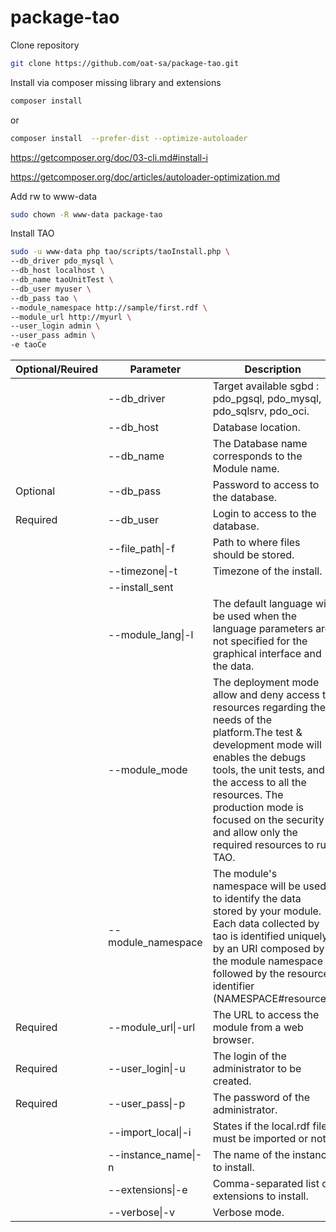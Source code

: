 # package-tao

Clone repository

```bash
git clone https://github.com/oat-sa/package-tao.git
```
Install via composer missing library and extensions

```bash
composer install
```

or

```bash
composer install  --prefer-dist --optimize-autoloader
```

https://getcomposer.org/doc/03-cli.md#install-i

https://getcomposer.org/doc/articles/autoloader-optimization.md

Add rw to www-data

```bash
sudo chown -R www-data package-tao
```

Install TAO

```bash
sudo -u www-data php tao/scripts/taoInstall.php \
--db_driver pdo_mysql \
--db_host localhost \
--db_name taoUnitTest \
--db_user myuser \
--db_pass tao \
--module_namespace http://sample/first.rdf \
--module_url http://myurl \
--user_login admin \
--user_pass admin \
-e taoCe
```

| Optional/Reuired | Parameter           | Description                                                                                                                                                                                                                                                                                                 |
| ---------------- | ------------------- | ----------------------------------------------------------------------------------------------------------------------------------------------------------------------------------------------------------------------------------------------------------------------------------------------------------- |
|                  | --db_driver         | Target available sgbd : pdo_pgsql, pdo_mysql, pdo_sqlsrv, pdo_oci.                                                                                                                                                                                                                                          |
|                  | --db_host           | Database location.                                                                                                                                                                                                                                                                                          |
|                  | --db_name           | The Database name corresponds to the Module name.                                                                                                                                                                                                                                                           |
| Optional         | --db_pass           | Password to access to the database.                                                                                                                                                                                                                                                                         |
| Required         | --db_user           | Login to access to the database.                                                                                                                                                                                                                                                                            |
|                  | --file_path\|-f     | Path to where files should be stored.                                                                                                                                                                                                                                                                       |
|                  | --timezone\|-t      | Timezone of the install.                                                                                                                                                                                                                                                                                    |
|                  | --install_sent      |                                                                                                                                                                                                                                                                                                             |
|                  | --module_lang\|-l   | The default language will be used when the language parameters are not specified for the graphical interface and the data.                                                                                                                                                                                  |
|                  | --module_mode       | The deployment mode allow and deny access to resources regarding the needs of the platform.The test & development mode will enables the debugs tools, the unit tests, and the access to all the resources. The production mode is focused on the security and allow only the required resources to run TAO. |
|                  | --module_namespace  | The module's namespace will be used to identify the data stored by your module. Each data collected by tao is identified uniquely by an URI composed by the module namespace followed by the resource identifier (NAMESPACE#resource).                                                                      |
| Required         | --module_url\|-url  | The URL to access the module from a web browser.                                                                                                                                                                                                                                                            |
| Required         | --user_login\|-u    | The login of the administrator to be created.                                                                                                                                                                                                                                                               |
| Required         | --user_pass\|-p     | The password of the administrator.                                                                                                                                                                                                                                                                          |
|                  | --import_local\|-i  | States if the local.rdf files must be imported or not.                                                                                                                                                                                                                                                      |
|                  | --instance_name\|-n | The name of the instance to install.                                                                                                                                                                                                                                                                        |
|                  | --extensions\|-e    | Comma-separated list of extensions to install.                                                                                                                                                                                                                                                              |
|                  | --verbose\|-v       | Verbose mode.                                                                                                                                                                                                                                                                                               |
